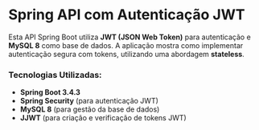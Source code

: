 # Spring API com Autenticação JWT

Esta API Spring Boot utiliza **JWT (JSON Web Token)** para autenticação e **MySQL 8** como base de dados. A aplicação mostra como implementar autenticação segura com tokens, utilizando uma abordagem **stateless**.

### Tecnologias Utilizadas:
- **Spring Boot 3.4.3**
- **Spring Security** (para autenticação JWT)
- **MySQL 8** (para gestão da base de dados)
- **JJWT** (para criação e verificação de tokens JWT)
